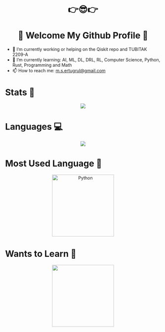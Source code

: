 
<p align="center"><h1 align="center">👉😎👉</h1></p>
<p align="center"><h1 align="center">🙌 Welcome My Github Profile 🙌</h1></p>

* 🔭 I’m currently working or helping on the Qiskit repo and TUBITAK 2209-A
* 🌱 I’m currently learning: AI, ML, DL, DRL, RL, Computer Science, Python, Rust, Programming and Math
* 📫 How to reach me: m.s.ertugrul@gmail.com

# Stats 📝
<p align="center">
  <img src="https://github-readme-stats.vercel.app/api?username=Musa-Sina-Ertugrul&show_icons=true&theme=dracula" />
</p>

# Languages 💻
<p align="center">
  <img src="https://github-readme-stats.vercel.app/api/top-langs/?username=Musa-Sina-Ertugrul&theme=tokyonight" />
</p>

# Most Used Language 💪

<p align="center">
  <a href="https://www.python.org/" title="Python"><img src="https://github.com/get-icon/geticon/raw/master/icons/python.svg" alt="Python" width="200px" height="200px"></a>
</p>

# Wants to Learn 🔎

<p align="center">
  <a href="https://skillicons.dev" >
    <img src="https://skillicons.dev/icons?i=rust" width="200px" height="200px"/>
  </a>
</p>
